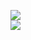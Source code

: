 [![](https://img.shields.io/badge/Made%20With-Github%20Spray-lightgrey.svg?style=for-the-badge&logo=github)](https://github.com/Annihil/github-spray#3380)  
[![](https://i.imgur.com/2DrTn0Z.gif)](https://github.com/Annihil/github-spray)